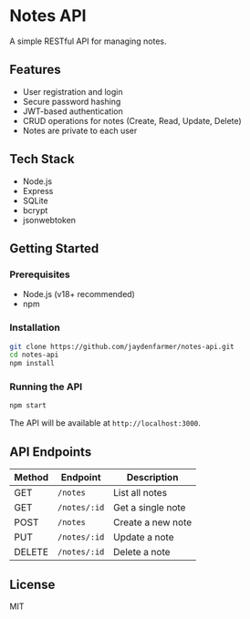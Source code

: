 # Notes API

A simple RESTful API for managing notes.

## Features

- User registration and login
- Secure password hashing
- JWT-based authentication
- CRUD operations for notes (Create, Read, Update, Delete)
- Notes are private to each user

## Tech Stack

- Node.js
- Express
- SQLite
- bcrypt
- jsonwebtoken

## Getting Started

### Prerequisites

- Node.js (v18+ recommended)
- npm

### Installation

```bash
git clone https://github.com/jaydenfarmer/notes-api.git
cd notes-api
npm install
```

### Running the API

```bash
npm start
```

The API will be available at `http://localhost:3000`.

## API Endpoints

| Method | Endpoint     | Description       |
| ------ | ------------ | ----------------- |
| GET    | `/notes`     | List all notes    |
| GET    | `/notes/:id` | Get a single note |
| POST   | `/notes`     | Create a new note |
| PUT    | `/notes/:id` | Update a note     |
| DELETE | `/notes/:id` | Delete a note     |

## License

MIT
